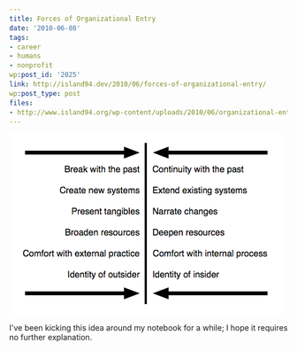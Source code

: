 ```yaml
---
title: Forces of Organizational Entry
date: '2010-06-08'
tags:
- career
- humans
- nonprofit
wp:post_id: '2025'
link: http://island94.dev/2010/06/forces-of-organizational-entry/
wp:post_type: post
files:
- http://www.island94.org/wp-content/uploads/2010/06/organizational-entry.png
---
```


[ ![](2010-06-08-Forces-of-Organizational-Entry/organizational-entry.png "organizational entry") ](2010-06-08-Forces-of-Organizational-Entry/organizational-entry.png)

I've been kicking this idea around my notebook for a while; I hope it requires no further explanation.